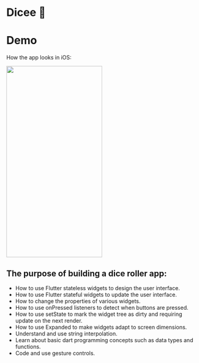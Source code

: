 # Dicee 🎲

# Demo
How the app looks in iOS:

<img src="https://user-images.githubusercontent.com/22214915/116829112-62c48f80-aba3-11eb-870f-a4ef91e8e00f.gif" width="250" height="500"/>




## The purpose of building a dice roller app:

- How to use Flutter stateless widgets to design the user interface.
- How to use Flutter stateful widgets to update the user interface.
- How to change the properties of various widgets.
- How to use onPressed listeners to detect when buttons are pressed.
- How to use setState to mark the widget tree as dirty and requiring update on the next render.
- How to use Expanded to make widgets adapt to screen dimensions.
- Understand and use string interpolation.
- Learn about basic dart programming concepts such as data types and functions.
- Code and use gesture controls.

